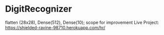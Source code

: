 # DigitRecognizer
flatten (28x28), Dense(512), Dense(10); scope for improvement
Live Project: https://shielded-ravine-98710.herokuapp.com/hr/
